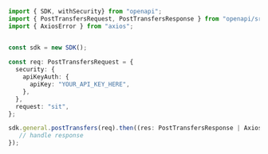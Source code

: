 <!-- Start SDK Example Usage -->
```typescript
import { SDK, withSecurity} from "openapi";
import { PostTransfersRequest, PostTransfersResponse } from "openapi/src/sdk/models/operations";
import { AxiosError } from "axios";


const sdk = new SDK();
    
const req: PostTransfersRequest = {
  security: {
    apiKeyAuth: {
      apiKey: "YOUR_API_KEY_HERE",
    },
  },
  request: "sit",
};

sdk.general.postTransfers(req).then((res: PostTransfersResponse | AxiosError) => {
   // handle response
});
```
<!-- End SDK Example Usage -->